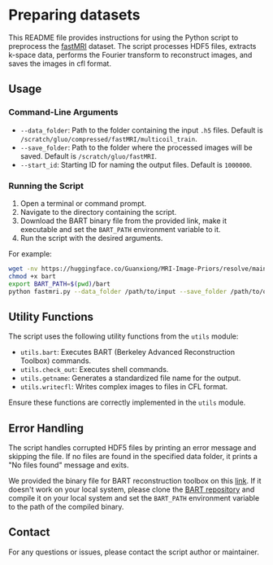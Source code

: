 # Preparing datasets
This README file provides instructions for using the Python script to preprocess the [fastMRI](https://fastmri.med.nyu.edu/) dataset. The script processes HDF5 files, extracts k-space data, performs the Fourier transform to reconstruct images, and saves the images in cfl format.


## Usage

### Command-Line Arguments

- `--data_folder`: Path to the folder containing the input `.h5` files. Default is `/scratch/gluo/compressed/fastMRI/multicoil_train`.
- `--save_folder`: Path to the folder where the processed images will be saved. Default is `/scratch/gluo/fastMRI`.
- `--start_id`: Starting ID for naming the output files. Default is `1000000`.

### Running the Script

1. Open a terminal or command prompt.
2. Navigate to the directory containing the script.
3. Download the BART binary file from the provided link, make it executable and set the `BART_PATH` environment variable to it.
3. Run the script with the desired arguments.

For example:
```bash
wget -nv https://huggingface.co/Guanxiong/MRI-Image-Priors/resolve/main/Data/bart
chmod +x bart
export BART_PATH=$(pwd)/bart
python fastmri.py --data_folder /path/to/input --save_folder /path/to/output --start_id 1000
```

## Utility Functions

The script uses the following utility functions from the `utils` module:

- `utils.bart`: Executes BART (Berkeley Advanced Reconstruction Toolbox) commands.
- `utils.check_out`: Executes shell commands.
- `utils.getname`: Generates a standardized file name for the output.
- `utils.writecfl`: Writes complex images to files in CFL format.

Ensure these functions are correctly implemented in the `utils` module.

## Error Handling

The script handles corrupted HDF5 files by printing an error message and skipping the file. If no files are found in the specified data folder, it prints a "No files found" message and exits.

We provided the binary file for BART reconstruction toolbox on this [link](https://huggingface.co/Guanxiong/MRI-Image-Priors/tree/main/Data). If it doesn't work on your local system, please clone the [BART repository](https://github.com/mrirecon/bart) and compile it on your local system and set the `BART_PATH` environment variable to the path of the compiled binary.

## Contact

For any questions or issues, please contact the script author or maintainer.
